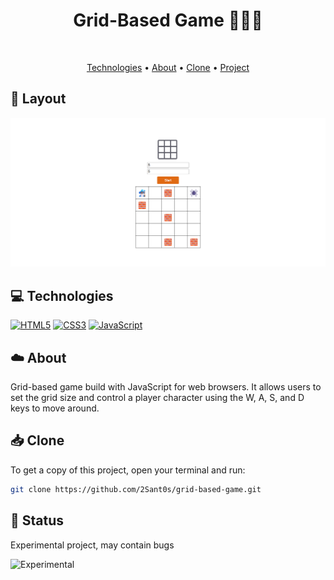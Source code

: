 <h1 align="center" style="font-weight: bold;">Grid-Based Game 🧙🏾‍♀️ </h1>

<br>
<p align="center">
 <a href="#tech" title="technologies">Technologies</a> • 
 <a href="#about" title="about">About</a> • 
 <a href="#clone" title="clone">Clone</a> •
 <a href="https://github.com/2Sant0s/grid-based-game/blob/main/script.js">Project</a>
</p>

<h2 id="layout">🎨 Layout</h2>

<p align="center">
    <img src="images/page-layout.png" width="700px">
</p>

<h2 id="tech">💻 Technologies</h2>

[![HTML5](https://img.shields.io/badge/html5-%23E34F26.svg?style=for-the-badge&logo=html5&logoColor=white)](https://developer.mozilla.org/en-US/docs/Web/HTML)
[![CSS3](https://img.shields.io/badge/css3-%231572B6.svg?style=for-the-badge&logo=css3&logoColor=white)](https://developer.mozilla.org/en-US/docs/Web/CSS)
[![JavaScript](https://img.shields.io/badge/javascript-%23323330.svg?style=for-the-badge&logo=javascript&logoColor=%23F7DF1E)](https://developer.mozilla.org/en-US/docs/Web/JavaScript)
<br>


<!-- about -->
<h2 id="about">☁️ About</h2>
<p>Grid-based game build with JavaScript for web browsers. It allows users to set the grid size and control a player character using the W, A, S, and D keys to move around.
</p>

<!-- sobre -->
<h2 id="clone">📥 Clone</h3>

To get a copy of this project, open your terminal and run:

```bash
git clone https://github.com/2Sant0s/grid-based-game.git
```

<h2 id="status">🚦 Status</h2>

<!-- ![Status: Finished](https://img.shields.io/badge/status-finished-brightgreen) -->
Experimental project, may contain bugs

![Experimental](https://img.shields.io/badge/status-experimental-red)
